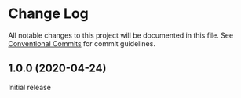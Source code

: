 # Change Log

All notable changes to this project will be documented in this file.
See [Conventional Commits](https://conventionalcommits.org) for commit guidelines.

## 1.0.0 (2020-04-24)

Initial release
